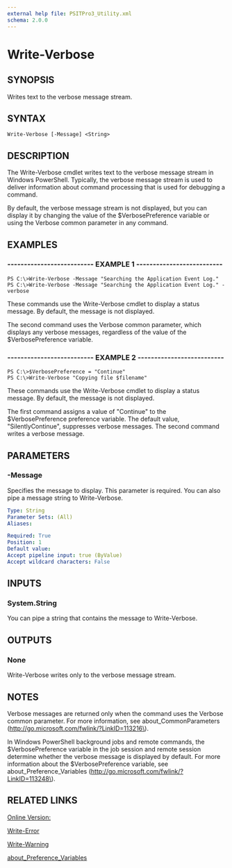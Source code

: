 ```yaml
---
external help file: PSITPro3_Utility.xml
schema: 2.0.0
---
```


# Write-Verbose
## SYNOPSIS
Writes text to the verbose message stream.

## SYNTAX

```
Write-Verbose [-Message] <String>
```

## DESCRIPTION
The Write-Verbose cmdlet writes text to the verbose message stream in Windows PowerShell.
Typically, the verbose message stream is used to deliver information about command processing that is used for debugging a command.

By default, the verbose message stream is not displayed, but you can display it by changing the value of the $VerbosePreference variable or using the Verbose common parameter in any command.

## EXAMPLES

### -------------------------- EXAMPLE 1 --------------------------
```
PS C:\>Write-Verbose -Message "Searching the Application Event Log."
PS C:\>Write-Verbose -Message "Searching the Application Event Log." -verbose
```

These commands use the Write-Verbose cmdlet to display a status message.
By default, the message is not displayed.

The second command uses the Verbose common parameter, which displays any verbose messages, regardless of the value of the $VerbosePreference variable.

### -------------------------- EXAMPLE 2 --------------------------
```
PS C:\>$VerbosePreference = "Continue"
PS C:\>Write-Verbose "Copying file $filename"
```

These commands use the Write-Verbose cmdlet to display a status message.
By default, the message is not displayed.

The first command assigns a value of "Continue" to the $VerbosePreference preference variable.
The default value, "SilentlyContinue", suppresses verbose messages.
The second command writes a verbose message.

## PARAMETERS

### -Message
Specifies the message to display.
This parameter is required.
You can also pipe a message string to Write-Verbose.

```yaml
Type: String
Parameter Sets: (All)
Aliases: 

Required: True
Position: 1
Default value: 
Accept pipeline input: true (ByValue)
Accept wildcard characters: False
```

## INPUTS

### System.String
You can pipe a string that contains the message to Write-Verbose.

## OUTPUTS

### None
Write-Verbose writes only to the verbose message stream.

## NOTES
Verbose messages are returned only when the command uses the Verbose common parameter.
For more information, see about_CommonParameters \(http://go.microsoft.com/fwlink/?LinkID=113216\).

In Windows PowerShell background jobs and remote commands, the $VerbosePreference variable in the job session and remote session determine whether the verbose message is displayed by default.
For more information about the $VerbosePreference variable, see about_Preference_Variables \(http://go.microsoft.com/fwlink/?LinkID=113248\).

## RELATED LINKS

[Online Version:](http://go.microsoft.com/fwlink/?LinkID=113429)

[Write-Error](eedfea70-5aa7-4d20-b87d-f8e1147b1b42)

[Write-Warning](8e53946e-1762-40e6-ab70-5307f6fc2a98)

[about_Preference_Variables](045a7fe7-cf63-4f89-8835-d01c9579d1c8)



